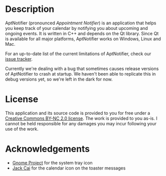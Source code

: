 Description
===========

AptNotifier (pronounced *Appointment Notifier*) is an application that helps you keep track of your calendar by notifying you about upcoming and ongoing events. It is written in C++ and depends on the Qt library. Since Qt is available for all major platforms, AptNotifier works on Windows, Linux and Mac.

For an up-to-date list of the current limitations of AptNotifier, check our [issue tracker](https://github.com/pieterdd/AptNotifier/issues).

Currently we're dealing with a bug that sometimes causes release versions of AptNotifier to crash at startup. We haven't been able to replicate this in debug versions yet, so we're left in the dark for now.


License
=======

This application and its source code is provided to you for free under a [Creative Commons BY-NC 2.0 license](http://creativecommons.org/licenses/by-nc/2.0/be/deed.en). The work is provided to you as-is. I cannot be held responsible for any damages you may incur following your use of the work.

Acknowledgements
================

- [Gnome Project](http://www.iconfinder.com/icondetails/55237/48/48_appointment_gnome_soon_icon) for the system tray icon
- [Jack Cai](http://findicons.com/icon/177418/clock_red?id=333998#) for the calendar icon on the toaster messages